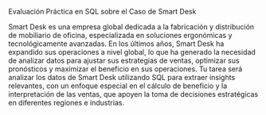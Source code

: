 Evaluación Práctica en SQL sobre el Caso de Smart Desk

Smart Desk es una empresa global dedicada a la fabricación y distribución de mobiliario
de oficina, especializada en soluciones ergonómicas y tecnológicamente avanzadas. En
los últimos años, Smart Desk ha expandido sus operaciones a nivel global, lo que ha
generado la necesidad de analizar datos para ajustar sus estrategias de ventas,
optimizar sus pronósticos y maximizar el beneficio en sus operaciones.
Tu tarea será analizar los datos de Smart Desk utilizando SQL para extraer insights
relevantes, con un enfoque especial en el cálculo de beneficio y la interpretación de las
ventas, que apoyen la toma de decisiones estratégicas en diferentes regiones e
industrias.
